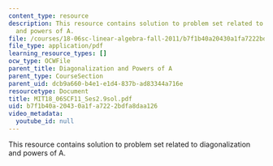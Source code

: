 ```yaml
---
content_type: resource
description: This resource contains solution to problem set related to diagonalization
  and powers of A.
file: /courses/18-06sc-linear-algebra-fall-2011/b7f1b40a20430a1fa7222bdfa8daa126_MIT18_06SCF11_Ses2.9sol.pdf
file_type: application/pdf
learning_resource_types: []
ocw_type: OCWFile
parent_title: Diagonalization and Powers of A
parent_type: CourseSection
parent_uid: dcb9a660-b4e1-e1d4-837b-ad83344a716e
resourcetype: Document
title: MIT18_06SCF11_Ses2.9sol.pdf
uid: b7f1b40a-2043-0a1f-a722-2bdfa8daa126
video_metadata:
  youtube_id: null
---
```

This resource contains solution to problem set related to diagonalization and powers of A.

